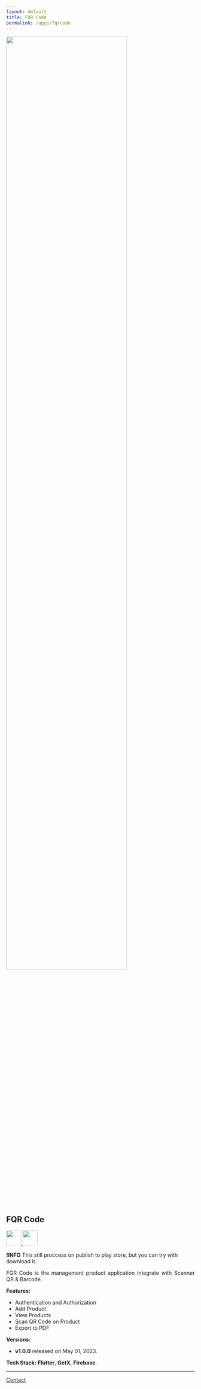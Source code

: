 ```yaml
---
layout: default
title: FQR Code
permalink: /apps/fqrcode
---
```


<div class="text-center">
  <picture>
    <source srcset="{{ site.baseurl }}/assets/apps/fqrcode/fqrcode-prev.jpg" width="80%" media="(prefers-color-scheme: dark)">
    <img src="{{ site.baseurl }}/assets/apps/fqrcode/fqrcode-prev.png" width="80%">
  </picture>
</div>

## FQR Code

<p class="no-marker-link">
<a href="https://drive.google.com/file/d/1cZjWI4HVjqXpnJtsSLlsun06LxxXAdY9/view?usp=sharing" target="_blank">
  <picture>
      <source srcset="{{ site.baseurl }}/assets/badges/touch.svg" height="40">
      <img src="{{ site.baseurl }}/assets/badges/touch.svg" height="40">
  </picture>
</a>
<a href="{{ site.links.notes }}" target="_blank"  class="pe-none" tabindex="-1" aria-disabled="true">
  <picture>
      <source srcset="{{ site.baseurl }}/assets/badges/google-play-store-badge.svg" height="40">
      <img src="{{ site.baseurl }}/assets/badges/google-play-store-badge.svg" height="40">
  </picture>
</a>
</p>

**!INFO** This still proccess on publish to play store, but you can try with download it.

<p align="justify">
FQR Code is the management product application integrate with Scanner QR & Barcode.
</p>

**Features:**

- Authentication and Authorization
- Add Product
- View Products
- Scan QR Code on Product
- Export to PDF

**Versions:**
- **v1.0.0** released on May 01, 2023.

**Tech Stack:** **Flutter**, **GetX**, **Firebase**.

---

<a href="mailto:gusrylmubarok@gmail.com">Contact</a>
